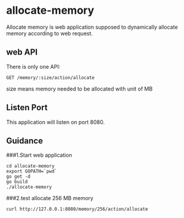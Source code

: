 # allocate-memory

Allocate memory is web application supposed to dynamically allocate memory according to web request.

## web API
There is only one API:

```
GET /memory/:size/action/allocate
```

size means memory needed to be allocated with unit of MB

## Listen Port

This application will listen on port 8080.

## Guidance
###1.Start web application

```
cd allocate-memory
export GOPATH=`pwd`
go get -d
go build
./allocate-memory
``` 

###2.test
allocate 256 MB memory
```
curl http://127.0.0.1:8080/memory/256/action/allocate 
```